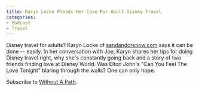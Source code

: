 ```yaml
---
title: Karyn Locke Pleads Her Case For Adult Disney Travel
categories:
- Podcast
- Travel
---
```


Disney travel for adults? Karyn Locke of [sandandorsnow.com](http://sandandorsnow.com) says it can be done -- easily. In her conversation with Joe, Karyn shares her tips for doing Disney travel right, why she's constantly going back and a story of two friends finding love at Disney World. Was Elton John's "Can You Feel The Love Tonight" blaring through the walls? One can only hope.

Subscribe to [Without A Path](https://itunes.apple.com/us/podcast/without-a-path/id1037475413?l=es&mt=2).
